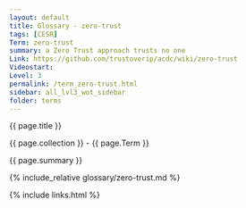 ```yaml
---
layout: default
title: Glossary - zero-trust
tags: [CESR]
Term: zero-trust
summary: a Zero Trust approach trusts no one
Link: https://github.com/trustoverip/acdc/wiki/zero-trust
Videostart: 
Level: 3
permalink: /term_zero-trust.html
sidebar: all_lvl3_wot_sidebar
folder: terms
---
```


{{ page.title }}

{{ page.collection }} - {{ page.Term }}

   {{ page.summary }}

{% include_relative glossary/zero-trust.md %}

 {% include links.html %} 
